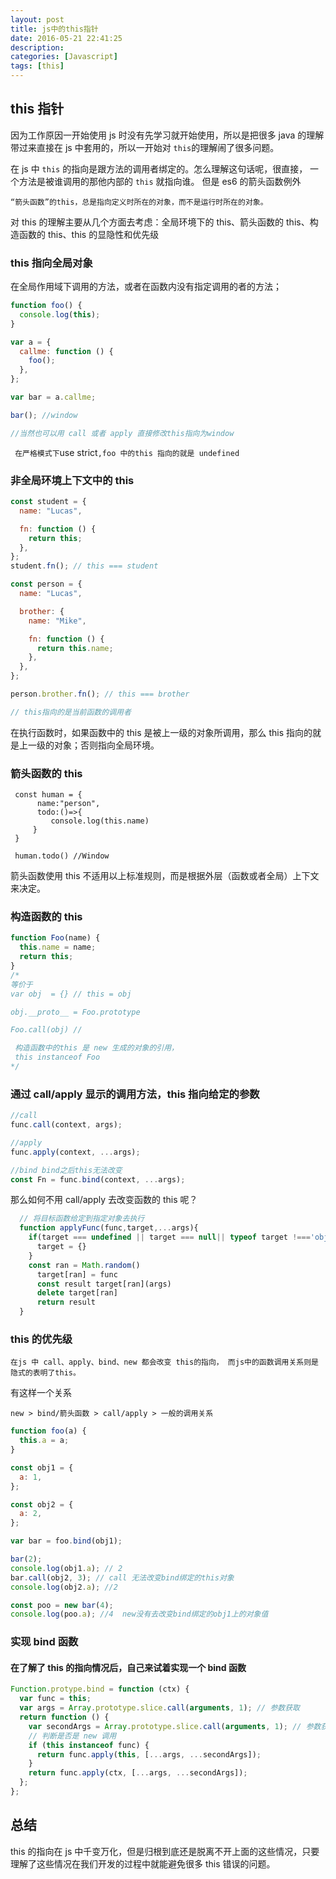 ```yaml
---
layout: post
title: js中的this指针
date: 2016-05-21 22:41:25
description:
categories: [Javascript]
tags: [this]
---
```


## this 指针

因为工作原因一开始使用 js 时没有先学习就开始使用，所以是把很多 java 的理解带过来直接在 js 中套用的，所以一开始对 `this`的理解闹了很多问题。

在 js 中 `this` 的指向是跟方法的调用者绑定的。怎么理解这句话呢，很直接， 一个方法是被谁调用的那他内部的 `this` 就指向谁。
但是 es6 的箭头函数例外

`“箭头函数”的this，总是指向定义时所在的对象，而不是运行时所在的对象。`

对 this 的理解主要从几个方面去考虑：全局环境下的 this、箭头函数的 this、构造函数的 this、this 的显隐性和优先级

### this 指向全局对象

在全局作用域下调用的方法，或者在函数内没有指定调用的者的方法；

```js
function foo() {
  console.log(this);
}

var a = {
  callme: function () {
    foo();
  },
};

var bar = a.callme;

bar(); //window

//当然也可以用 call 或者 apply 直接修改this指向为window
```

` 在严格模式下`use strict`,foo 中的this 指向的就是 undefined `

### 非全局环境上下文中的 this

```js
const student = {
  name: "Lucas",

  fn: function () {
    return this;
  },
};
student.fn(); // this === student

const person = {
  name: "Lucas",

  brother: {
    name: "Mike",

    fn: function () {
      return this.name;
    },
  },
};

person.brother.fn(); // this === brother

// this指向的是当前函数的调用者
```

在执行函数时，如果函数中的 this 是被上一级的对象所调用，那么 this 指向的就是上一级的对象；否则指向全局环境。

### 箭头函数的 this

```
 const human = {
      name:"person",
      todo:()=>{
         console.log(this.name)
     }
 }

 human.todo() //Window

```

箭头函数使用 this 不适用以上标准规则，而是根据外层（函数或者全局）上下文来决定。

### 构造函数的 this

```js
function Foo(name) {
  this.name = name;
  return this;
}
/*
等价于
var obj  = {} // this = obj

obj.__proto__ = Foo.prototype

Foo.call(obj) // 

 构造函数中的this 是 new 生成的对象的引用，
 this instanceof Foo
*/
```

### 通过 call/apply 显示的调用方法，this 指向给定的参数

```javascript
//call
func.call(context, args);

//apply
func.apply(context, ...args);

//bind bind之后this无法改变
const Fn = func.bind(context, ...args);
```

那么如何不用 call/apply 去改变函数的 this 呢？

```js
  // 将目标函数给定到指定对象去执行
  function applyFunc(func,target,...args){
    if(target === undefined || target === null|| typeof target !==='object'){
      target = {}
    }
    const ran = Math.random()
      target[ran] = func
      const result target[ran](args)
      delete target[ran]
      return result
  }

```

### this 的优先级

    在js 中 call、apply、bind、new 都会改变 this的指向， 而js中的函数调用关系则是隐式的表明了this。

有这样一个关系

    new > bind/箭头函数 > call/apply > 一般的调用关系

```js
function foo(a) {
  this.a = a;
}

const obj1 = {
  a: 1,
};

const obj2 = {
  a: 2,
};

var bar = foo.bind(obj1);

bar(2);
console.log(obj1.a); // 2
bar.call(obj2, 3); // call 无法改变bind绑定的this对象
console.log(obj2.a); //2

const poo = new bar(4);
console.log(poo.a); //4  new没有去改变bind绑定的obj1上的对象值
```

### 实现 bind 函数

#### 在了解了 this 的指向情况后，自己来试着实现一个 bind 函数

```js
Function.protype.bind = function (ctx) {
  var func = this;
  var args = Array.prototype.slice.call(arguments, 1); // 参数获取
  return function () {
    var secondArgs = Array.prototype.slice.call(arguments, 1); // 参数获取
    // 判断是否是 new 调用
    if (this instanceof func) {
      return func.apply(this, [...args, ...secondArgs]);
    }
    return func.apply(ctx, [...args, ...secondArgs]);
  };
};
```

## 总结

this 的指向在 js 中千变万化，但是归根到底还是脱离不开上面的这些情况，只要理解了这些情况在我们开发的过程中就能避免很多 this 错误的问题。
